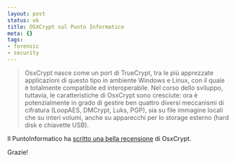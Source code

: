 ```yaml
--- 
layout: post
status: ok
title: OSXCrypt sul Punto Informatico
meta: {}
tags: 
- forensic
- security
---
```

> OsxCrypt nasce come un port di TrueCrypt, tra le più apprezzate applicazioni di questo tipo in ambiente Windows e Linux, con il quale è totalmente compatibile ed interoperabile. Nel corso dello sviluppo, tuttavia, le caratteristiche di OsxCrypt sono cresciute: ora è potenzialmente in grado di gestire ben quattro diversi meccanismi di cifratura (LoopAES, DMCrypt, Luks, PGP), sia su file immagine locali che su interi volumi, anche su apparecchi per lo storage esterno (hard disk e chiavette USB).  
  
Il PuntoInformatico ha [scritto una bella recensione](http://www.pidownload.it/p.aspx?is=2179579) di OsxCrypt.  
  
Grazie!
 
